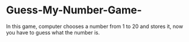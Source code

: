 # Guess-My-Number-Game-
In this game, computer chooses a number from 1 to 20 and stores it, now you have to guess what the number is.
